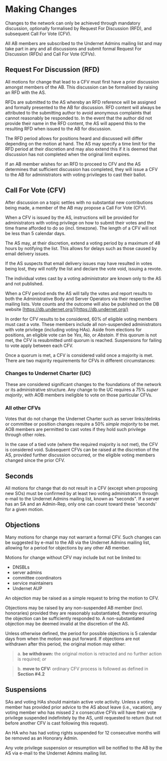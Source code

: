 # Making Changes

Changes to the network can only be achieved through mandatory
discussion, optionally formalised by Request For Discussion (RFD), and
subsequent Call For Vote (CFV).

All AB members are subscribed to the Undernet Admins mailing list and
may take part in any and all discussions and submit formal Request For
Discussion (RFDs) and Call For Vote (CFVs).

## Request For Discussion (RFD)

All motions for change that lead to a CFV must first have a prior
discussion amongst members of the AB. This discussion can be
formalised by raising an RFD with the AS.

RFDs are submitted to the AS whereby an RFD reference will be assigned
and formally presented to the AB for discussion. RFD content will
always be attributed to the submitting author to avoid anonymous
complaints that cannot reasonably be responded to. In the event that
the author did not provide their name in the RFD content, the AS will
append this to the resulting RFD when issued to the AB for discussion.

The RFD period allows for positions heard and discussed will differ
depending on the motion at hand. The AS may specify a time limit for
the RFD period at their discretion and may also extend this if it is
deemed that discussion has not completed when the original limit
expires.

If an AB member wishes for an RFD to proceed to CFV and the AS
determines that sufficient discussion has completed, they will issue a
CFV to the AB for administrators with voting privileges to cast their
ballot.

## Call For Vote (CFV)

After discussion on a topic settles with no substantial new
contributions being made, a member of the AB may propose a Call For
Vote (CFV).

When a CFV is issued by the AS, instructions will be provided for
administrators with voting privilege on how to submit their votes and
the time frame afforded to do so (incl. timezone). The length of a CFV
will not be less than 5 calendar days.

The AS may, at their discretion, extend a voting period by a maximum
of 48 hours by notifying the list. This allows for delays such as
those caused by email delivery issues.

If the AS suspects that email delivery issues may have resulted in
votes being lost, they will notify the list and declare the vote void,
issuing a revote.

The individual votes cast by a voting administrator are known only to
the AS and not published.

When a CFV period ends the AS will tally the votes and report results
to both the Administrative Body and Server Operators via their
respective mailing lists. Vote counts and the outcome will also be
published on the DB website
[https://db.undernet.org/](https://db.undernet.org/)

In order for CFV results to be considered, 60% of eligible voting
members must cast a vote. These members include all non-suspended
administrators with vote privilege (including voting HAs). Aside from
elections for positions, an eligible vote can be *Yes*, *No*, or
*Abstain*. If this quorum is not met, the CFV is resubmitted until
quorum is reached. Suspensions for failing to vote apply between each
CFV.

Once a quorum is met, a CFV is considered valid once a majority is
met. There are two majority requirements for CFVs in different
circumstances:

###  Changes to Undernet Charter (UC)

These are considered significant changes to the foundations of the
network or its administrative structure. Any change to the UC requires
a 75% *super majority*, with AOB members ineligible to vote on those
particular CFVs.

### All other CFVs

Votes that do not change the Undernet Charter such as server
links/delinks or committee or position changes require a 50% *simple
majority* to be met. AOB members are permitted to cast votes if they
hold such privilege through other roles.

In the case of a tied vote (where the required majority is not met),
the CFV is considered void. Subsequent CFVs can be raised at the
discretion of the AS, provided further discussion occurred, or the
eligible voting members changed since the prior CFV.

## Seconds

All motions for change that do not result in a CFV (except when proposing 
new SOs) must be confirmed by at least two voting administrators through 
e-mail to the Undernet Admins mailing list, known as "seconds". If a 
server has an SA and an Admin-Rep, only one can count toward these 
'seconds' for a given motion.

## Objections

Many motions for change may not warrant a formal CFV. Such changes can
be suggested by e-mail to the AB via the Undernet Admins mailing list,
allowing for a period for objections by any other AB member.

Motions for change without CFV may include but not be limited to:

-   DNSBLs
-   server admins
-   committee coordinators
-   service maintainers
-   Undernet AUP

An objection may be raised as a simple request to bring the motion to
CFV.

Objections may be raised by any non-suspended AB member (incl.
honoraries) provided they are reasonably substantiated, thereby
ensuring the objection can be sufficiently responded to. A
non-substantiated objection may be deemed invalid at the discretion of
the AS.

Unless otherwise defined, the period for possible objections is 5
calendar days from when the motion was put forward. If objections are
not withdrawn after this period, the original motion may either:

>a.  **be withdrawn:** the original motion is retracted and no further 
     action is required; *or*

>b.  **move to CFV:** ordinary CFV process is followed as defined in
      **Section \#4.2**
  
## Suspensions

SAs and voting HAs should maintain active vote activity. Unless a
voting member has provided prior advice to the AS about leave (i.e.,
vacation), any voting member who has missed 2 x consecutive CFVs will
have their vote privilege suspended indefinitely by the AS, until
requested to return (but not before another CFV is cast following this
request).

An HA who has had voting rights suspended for 12 consecutive months
will be removed as an Honorary Admin.

Any vote privilege suspension or resumption will be notified to the AB
by the AS via e-mail to the Undernet Admins mailing list.
